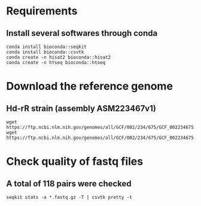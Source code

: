 # Requirements
## Install several softwares through conda
```
conda install bioconda::seqkit
conda install bioconda::csvtk
conda create -n hisat2 bioconda::hisat2
conda create -n htseq bioconda::htseq
```
  
# Download the reference genome
## Hd-rR strain (assembly ASM223467v1)
```
wget https://ftp.ncbi.nlm.nih.gov/genomes/all/GCF/002/234/675/GCF_002234675.1_ASM223467v1/GCF_002234675.1_ASM223467v1_genomic.fna.gz
wget https://ftp.ncbi.nlm.nih.gov/genomes/all/GCF/002/234/675/GCF_002234675.1_ASM223467v1/GCF_002234675.1_ASM223467v1_genomic.gtf.gz
```
  
# Check quality of fastq files
## A total of 118 pairs were checked
```seqkit stats -a *.fastq.gz -T | csvtk pretty -t```
